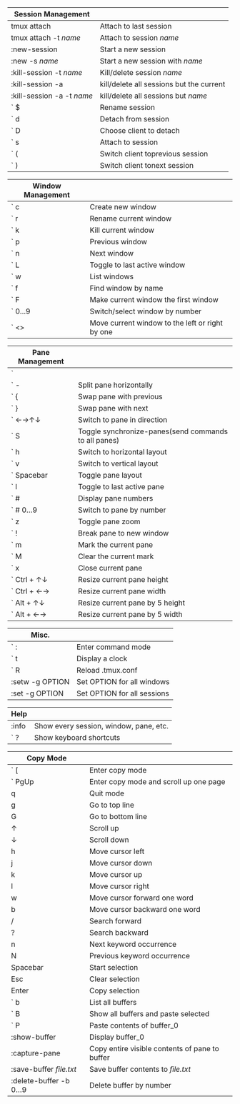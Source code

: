 | Session Management         |  |
| ---                        | --- |
| tmux attach                | Attach to last session |
| tmux attach -t _name_      | Attach to session _name_ |
| :new-session               | Start a new session |
| :new -s _name_             | Start a new session with _name_ |
| :kill-session -t _name_    | Kill/delete session _name_ |
| :kill-session -a           | kill/delete all sessions but the current |
| :kill-session -a -t _name_ | kill/delete all sessions but _name_ |
| ` $                        | Rename session |
| ` d                        | Detach from session |
| ` D                        | Choose client to detach |
| ` s                        | Attach to session |
| ` (                        | Switch client toprevious session |
| ` )                        | Switch client tonext session |

| Window Management |  |
| ---               | --- |
| ` c               | Create new window |
| ` r               | Rename current window |
| ` k               | Kill current window |
| ` p               | Previous window |
| ` n               | Next window |
| ` L               | Toggle to last active window |
| ` w               | List windows |
| ` f               | Find window by name |
| ` F               | Make current window the first window |
| ` 0...9           | Switch/select window by number |
| ` <>              | Move current window to the left or right by one |

| Pane Management |  |
| ---             | --- |
| ` |             | Split pane vertically |
| ` -             | Split pane horizontally |
| ` {             | Swap pane with previous |
| ` }             | Swap pane with next |
| ` ←→↑↓          | Switch to pane in direction |
| ` S             | Toggle synchronize-panes(send commands to all panes) |
| ` h             | Switch to horizontal layout |
| ` v             | Switch to vertical layout |
| ` Spacebar      | Toggle pane layout |
| ` l             | Toggle to last active pane |
| ` #             | Display pane numbers |
| ` # 0…9         | Switch to pane by number |
| ` z             | Toggle pane zoom |
| ` !             | Break pane to new window |
| ` m             | Mark the current pane |
| ` M             | Clear the current mark |
| ` x             | Close current pane |
| ` Ctrl + ↑↓     | Resize current pane height |
| ` Ctrl + ←→     | Resize current pane width |
| ` Alt + ↑↓      | Resize current pane by 5 height |
| ` Alt + ←→      | Resize current pane by 5 width |

| Misc.           |  |
| ---             | --- |
| ` :             | Enter command mode |
| ` t             | Display a clock |
| ` R             | Reload .tmux.conf |
| :setw -g OPTION | Set OPTION for all windows |
| :set -g OPTION  | Set OPTION for all sessions |

| Help  |  |
| ---   | --- |
| :info | Show every session, window, pane, etc. |
| ` ?   | Show keyboard shortcuts |

| Copy Mode               |  |
| ---                     | --- |
| ` [                     | Enter copy mode |
| ` PgUp                  | Enter copy mode and scroll up one page |
| q                       | Quit mode |
| g                       | Go to top line |
| G                       | Go to bottom line |
| ↑                       | Scroll up |
| ↓                       | Scroll down |
| h                       | Move cursor left |
| j                       | Move cursor down |
| k                       | Move cursor up |
| l                       | Move cursor right |
| w                       | Move cursor forward one word |
| b                       | Move cursor backward one word |
| /                       | Search forward |
| ?                       | Search backward |
| n                       | Next keyword occurrence |
| N                       | Previous keyword occurrence |
| Spacebar                | Start selection |
| Esc                     | Clear selection |
| Enter                   | Copy selection |
| ` b                     | List all buffers |
| ` B                     | Show all buffers and paste selected |
| ` P                     | Paste contents of buffer\_0 |
| :show-buffer            | Display buffer\_0 |
| :capture-pane           | Copy entire visible contents of pane to buffer |
| :save-buffer _file.txt_ | Save buffer contents to _file.txt_ |
| :delete-buffer -b 0…9   | Delete buffer by number |
